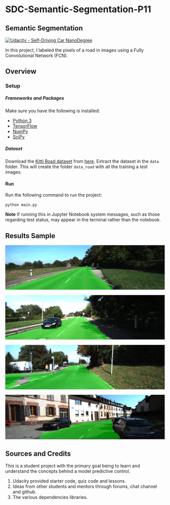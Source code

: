 # SDC-Semantic-Segmentation-P11

## Semantic Segmentation
[![Udacity - Self-Driving Car NanoDegree](https://s3.amazonaws.com/udacity-sdc/github/shield-carnd.svg)](http://www.udacity.com/drive)

In this project, I labeled the pixels of a road in images using a Fully Convolutional Network (FCN).


[//]: # (Image References)

[image1]: ./runs/1510550374.5057514/um_000049.png "Sample Run Image 1"
[image2]: ./runs/1510550374.5057514/um_000060.png "Sample Run Image 2"
[image3]: ./runs/1510550374.5057514/um_000026.png "Sample Run Image 3"
[image4]: ./runs/1510550374.5057514/um_000095.png "Sample Run Image 4"

## Overview 

### Setup
##### Frameworks and Packages
Make sure you have the following is installed:
 - [Python 3](https://www.python.org/)
 - [TensorFlow](https://www.tensorflow.org/)
 - [NumPy](http://www.numpy.org/)
 - [SciPy](https://www.scipy.org/)
##### Dataset
Download the [Kitti Road dataset](http://www.cvlibs.net/datasets/kitti/eval_road.php) from [here](http://www.cvlibs.net/download.php?file=data_road.zip).  Extract the dataset in the `data` folder.  This will create the folder `data_road` with all the training a test images.

#### Run
Run the following command to run the project:
```
python main.py
```
**Note** If running this in Jupyter Notebook system messages, such as those regarding test status, may appear in the terminal rather than the notebook.

## Results Sample

![alt text][image1]

![alt text][image2]

![alt text][image3]

![alt text][image4]

## Sources and Credits
This is a student project with the primary goal being to learn and understand the concepts behind a model predictive control. 

1. Udacity provided starter code, quiz code and lessons.
2. Ideas from other students and mentors through forums, chat channel and github.
3. The various dependencies libraries.

